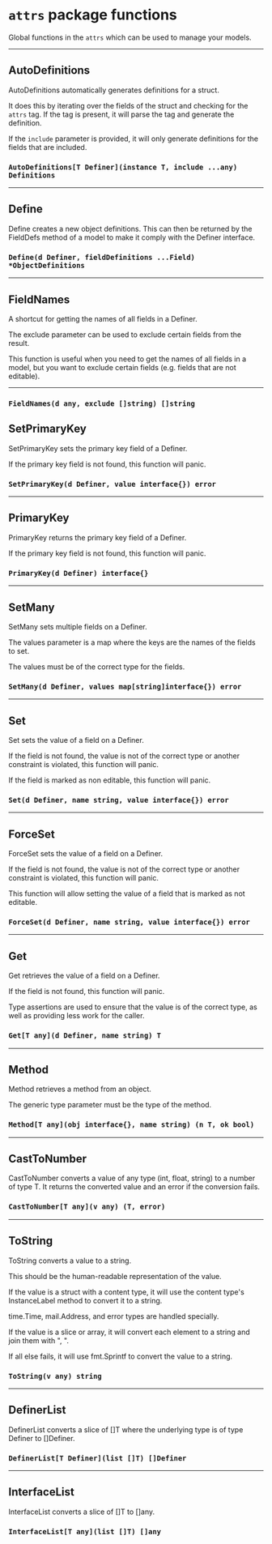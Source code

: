 # `attrs` package functions

Global functions in the `attrs` which can be used to manage your models.

---

## AutoDefinitions

AutoDefinitions automatically generates definitions for a struct.

It does this by iterating over the fields of the struct and checking for the
`attrs` tag. If the tag is present, it will parse the tag and generate the
definition.

If the `include` parameter is provided, it will only generate definitions for
the fields that are included.

### `AutoDefinitions[T Definer](instance T, include ...any) Definitions`

---

## Define

Define creates a new object definitions.
This can then be returned by the FieldDefs method of a model
to make it comply with the Definer interface.

### `Define(d Definer, fieldDefinitions ...Field) *ObjectDefinitions`

---

## FieldNames

A shortcut for getting the names of all fields in a Definer.

The exclude parameter can be used to exclude certain fields from the result.

This function is useful when you need to get the names of all fields in a
model, but you want to exclude certain fields (e.g. fields that are not editable).

---

### `FieldNames(d any, exclude []string) []string`

## SetPrimaryKey

SetPrimaryKey sets the primary key field of a Definer.

If the primary key field is not found, this function will panic.

### `SetPrimaryKey(d Definer, value interface{}) error`

---

## PrimaryKey

PrimaryKey returns the primary key field of a Definer.

If the primary key field is not found, this function will panic.

### `PrimaryKey(d Definer) interface{}`

---

## SetMany

SetMany sets multiple fields on a Definer.

The values parameter is a map where the keys are the names of the fields to set.

The values must be of the correct type for the fields.

### `SetMany(d Definer, values map[string]interface{}) error`

---

## Set

Set sets the value of a field on a Definer.

If the field is not found, the value is not of the correct type or another constraint is violated, this function will panic.

If the field is marked as non editable, this function will panic.

### `Set(d Definer, name string, value interface{}) error`

---

## ForceSet

ForceSet sets the value of a field on a Definer.

If the field is not found, the value is not of the correct type or another constraint is violated, this function will panic.

This function will allow setting the value of a field that is marked as not editable.

### `ForceSet(d Definer, name string, value interface{}) error`

---

## Get

Get retrieves the value of a field on a Definer.

If the field is not found, this function will panic.

Type assertions are used to ensure that the value is of the correct type,
as well as providing less work for the caller.

### `Get[T any](d Definer, name string) T`

---

## Method

Method retrieves a method from an object.

The generic type parameter must be the type of the method.

### `Method[T any](obj interface{}, name string) (n T, ok bool)`

---

## CastToNumber

CastToNumber converts a value of any type (int, float, string) to a number of type T.
It returns the converted value and an error if the conversion fails.

### `CastToNumber[T any](v any) (T, error)`

---

## ToString

ToString converts a value to a string.

This should be the human-readable representation of the value.

If the value is a struct with a content type, it will use the content type's InstanceLabel method to convert it to a string.

time.Time, mail.Address, and error types are handled specially.

If the value is a slice or array, it will convert each element to a string and join them with ", ".

If all else fails, it will use fmt.Sprintf to convert the value to a string.

### `ToString(v any) string`

---

## DefinerList

DefinerList converts a slice of []T where the underlying type is of type Definer to []Definer.

### `DefinerList[T Definer](list []T) []Definer`

---

## InterfaceList

InterfaceList converts a slice of []T to []any.

### `InterfaceList[T any](list []T) []any`
